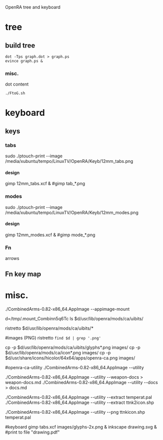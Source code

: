 OpenRA tree and keyboard

# tree

## build tree

~~~ { .bash }
dot -Tps graph.dot > graph.ps
evince graph.ps &
~~~

### misc.

dot content

~~~ { .bash }
./FtoG.sh
~~~


# keyboard

## keys

### tabs

sudo ./ptouch-print --image /media/xubuntu/tempo/LinuxTV/OpenRA/Keyb/12mm_tabs.png

#### design

gimp 12mm_tabs.xcf &
#gimp tab_*.png

### modes

sudo ./ptouch-print --image /media/xubuntu/tempo/LinuxTV/OpenRA/Keyb/12mm_modes.png

#### design

gimp 12mm_modes.xcf &
#gimp mode_*.png

### Fn

arrows

## Fn key map


# misc.

./CombinedArms-0.82-x86_64.AppImage --appimage-mount

d=/tmp/.mount_Combinn5q6Tc
ls $d/usr/lib/openra/mods/ca/uibits/

ristretto $d/usr/lib/openra/mods/ca/uibits/*

#images (PNG)
ristretto `find $d | grep '.png'`

cp -p $d/usr/lib/openra/mods/ca/uibits/glyphs*.png images/
cp -p $d/usr/lib/openra/mods/ca/icon*.png images/
cp -p $d/usr/share/icons/hicolor/64x64/apps/openra-ca.png images/

#openra-ca-utility
./CombinedArms-0.82-x86_64.AppImage --utility

./CombinedArms-0.82-x86_64.AppImage --utility --weapon-docs > weapon-docs.md
./CombinedArms-0.82-x86_64.AppImage --utility --docs > docs.md
 
 
./CombinedArms-0.82-x86_64.AppImage --utility --extract temperat.pal
./CombinedArms-0.82-x86_64.AppImage --utility --extract ttnk2icon.shp

./CombinedArms-0.82-x86_64.AppImage --utility --png ttnkicon.shp temperat.pal

#keyboard
gimp tabs.xcf images/glyphs-2x.png &
inkscape drawing.svg &
#print to file "drawing.pdf"


